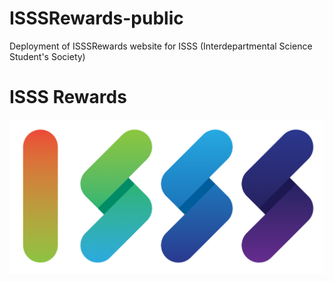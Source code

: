 # ISSSRewards-public
Deployment of ISSSRewards website for ISSS (Interdepartmental Science Student's Society)

# ISSS Rewards
![logo2round](https://github.com/hassaannnn/ISSSRewards-public/blob/e469a9d40270df3717cd7fbf3a66a34392aafdf9/logo.png)


